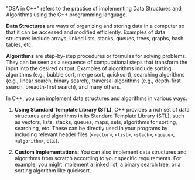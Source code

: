 "DSA in C++" refers to the practice of implementing Data Structures and Algorithms using the C++ programming language. 

**Data Structures** are ways of organizing and storing data in a computer so that it can be accessed and modified efficiently. Examples of data structures include arrays, linked lists, stacks, queues, trees, graphs, hash tables, etc.

**Algorithms** are step-by-step procedures or formulas for solving problems. They can be seen as a sequence of computational steps that transform the input into the desired output. Examples of algorithms include sorting algorithms (e.g., bubble sort, merge sort, quicksort), searching algorithms (e.g., linear search, binary search), traversal algorithms (e.g., depth-first search, breadth-first search), and many others.

In C++, you can implement data structures and algorithms in various ways:

1. **Using Standard Template Library (STL)**: C++ provides a rich set of data structures and algorithms in its Standard Template Library (STL), such as vectors, lists, stacks, queues, maps, sets, algorithms for sorting, searching, etc. These can be directly used in your programs by including relevant header files (`<vector>`, `<list>`, `<stack>`, `<queue>`, `<algorithm>`, etc.).

2. **Custom Implementations**: You can also implement data structures and algorithms from scratch according to your specific requirements. For example, you might implement a linked list, a binary search tree, or a sorting algorithm like quicksort.
